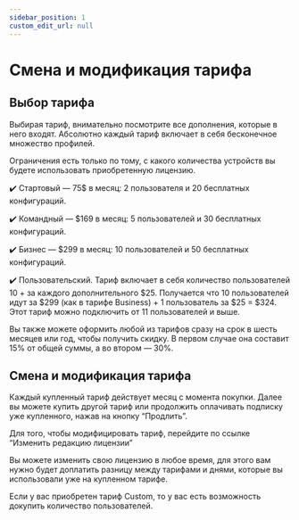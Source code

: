 ```yaml
---
sidebar_position: 1
custom_edit_url: null
---
```



# Смена и модификация тарифа

## Выбор тарифа

Выбирая тариф, внимательно посмотрите все дополнения, которые в него входят. Абсолютно каждый тариф включает в себя бесконечное множество профилей. 

Ограничения есть только по тому, с какого количества устройств вы будете использовать приобретенную лицензию.

<!-- ![Docusaurus logo](/img/docusaurus.png) -->

✔️ Стартовый — 75$ в месяц: 2 пользователя и 20 бесплатных конфигураций. 

✔️ Командный — $169 в месяц: 5 пользователей и 30 бесплатных конфигураций.

✔️ Бизнес — $299 в месяц: 10 пользователей и 50 бесплатных конфигураций.

✔️ Пользовательский. Тариф включает в себя количество пользователей 10 + за каждого дополнительного $25. Получается что 10 пользователей идут за $299 (как в тарифе Business) + 1 пользователь за $25 = $324. Этот тариф можно подключить от 11 пользователей и выше.

Вы также можете оформить любой из тарифов сразу на срок в шесть месяцев или год, чтобы получить скидку. В первом случае она составит 15% от общей суммы, а во втором — 30%. 

## Смена и модификация тарифа

Каждый купленный тариф действует месяц с момента покупки. Далее вы можете купить другой тариф или продолжить оплачивать подписку уже купленного, нажав на кнопку “Продлить”.

<!-- ![Docusaurus logo](/img/docusaurus.png) -->

Для того, чтобы модифицировать тариф, перейдите по ссылке “Изменить редакцию лицензии”

<!-- ![Docusaurus logo](/img/docusaurus.png) -->

Вы можете изменить свою лицензию в любое время, для этого вам нужно будет доплатить разницу между тарифами и днями, которые вы использовали уже на купленном тарифе. 

Если у вас приобретен тариф Custom, то у вас есть возможность докупить количество пользователей.